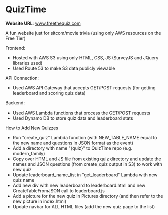 # QuizTime
**Website URL**: www.freethequiz.com

A fun website just for sitcom/movie trivia (using only AWS resources on the Free Tier)

Frontend:
- Hosted with AWS S3 using only HTML, CSS, JS (SurveyJS and JQuery libraries used)
- Used Route 53 to make S3 data publicly viewable

API Connection:
- Used AWS API Gateway that accepts GET/POST requests (for getting leaderboard and scoring quiz data)

Backend:
- Used AWS Lambda functions that process the GET/POST requests
- Used Dynamo DB to store quiz data and leaderboard stats

How to Add New Quizzes
- Run "create_quiz" Lambda function (with NEW_TABLE_NAME equal to the new name and questions in JSON format as the event)
- Add a directory with name "{quiz}" to QuizTime repo (e.g. modern_family)
- Copy over HTML and JS file from existing quiz directory and update the names and JSON questions (from create_quiz output in S3) to work with new quiz
- Update leaderboard_name_list in "get_leaderboard" Lambda with new quiz name
- Add new div with new leaderboard to leaderboard.html and new CreateTableFromJSON call to leaderboard.js
- Add a picture for the new quiz in Pictures directory (and then refer to the new picture in index.html)
- Update navbar for ALL HTML files (add the new quiz page to the list)